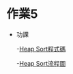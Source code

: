 # 作業5
 * 功課
 
      -[Heap Sort程式碼](https://github.com/jacob13jacob13/myself-/blob/master/HW2/heap%20sort%2006170121.py)
      
      -[Heap Sort流程圖](https://github.com/jacob13jacob13/myself-/blob/master/HW2/heap%20sort%E6%B5%81%E7%A8%8B%E5%9C%96.pdf)
      
     
